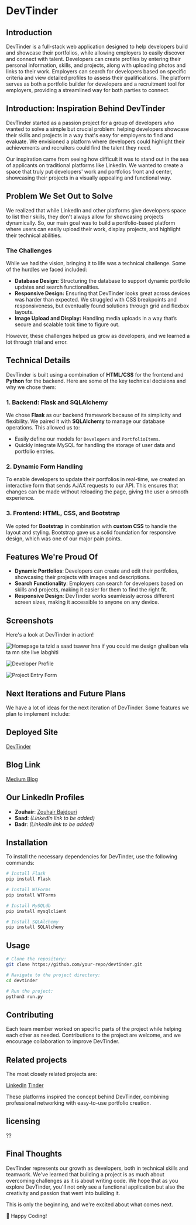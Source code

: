 # DevTinder

## Introduction
DevTinder is a full-stack web application designed to help developers build and showcase their portfolios, while allowing employers to easily discover and connect with talent. Developers can create profiles by entering their personal information, skills, and projects, along with uploading photos and links to their work. Employers can search for developers based on specific criteria and view detailed profiles to assess their qualifications. The platform serves as both a portfolio builder for developers and a recruitment tool for employers, providing a streamlined way for both parties to connect.
## Introduction: Inspiration Behind DevTinder

DevTinder started as a passion project for a group of developers who wanted to solve a simple but crucial problem: helping developers showcase their skills and projects in a way that's easy for employers to find and evaluate. We envisioned a platform where developers could highlight their achievements and recruiters could find the talent they need.

Our inspiration came from seeing how difficult it was to stand out in the sea of applicants on traditional platforms like LinkedIn. We wanted to create a space that truly put developers' work and portfolios front and center, showcasing their projects in a visually appealing and functional way.

## Problem We Set Out to Solve

We realized that while LinkedIn and other platforms give developers space to list their skills, they don't always allow for showcasing projects dynamically. So, our main goal was to build a portfolio-based platform where users can easily upload their work, display projects, and highlight their technical abilities.

### The Challenges

While we had the vision, bringing it to life was a technical challenge. Some of the hurdles we faced included:
- **Database Design:** Structuring the database to support dynamic portfolio updates and search functionalities.
- **Responsive Design:** Ensuring that DevTinder looks great across devices was harder than expected. We struggled with CSS breakpoints and responsiveness, but eventually found solutions through grid and flexbox layouts.
- **Image Upload and Display:** Handling media uploads in a way that’s secure and scalable took time to figure out.

However, these challenges helped us grow as developers, and we learned a lot through trial and error.

## Technical Details

DevTinder is built using a combination of **HTML/CSS** for the frontend and **Python** for the backend. Here are some of the key technical decisions and why we chose them:

### 1. Backend: Flask and SQLAlchemy
We chose **Flask** as our backend framework because of its simplicity and flexibility. We paired it with **SQLAlchemy** to manage our database operations. This allowed us to:
- Easily define our models for `Developers` and `PortfolioItems`.
- Quickly integrate MySQL for handling the storage of user data and portfolio entries.

### 2. Dynamic Form Handling
To enable developers to update their portfolios in real-time, we created an interactive form that sends AJAX requests to our API. This ensures that changes can be made without reloading the page, giving the user a smooth experience.

### 3. Frontend: HTML, CSS, and Bootstrap
We opted for **Bootstrap** in combination with **custom CSS** to handle the layout and styling. Bootstrap gave us a solid foundation for responsive design, which was one of our major pain points.


## Features We're Proud Of

- **Dynamic Portfolios**: Developers can create and edit their portfolios, showcasing their projects with images and descriptions.
- **Search Functionality**: Employers can search for developers based on skills and projects, making it easier for them to find the right fit.
- **Responsive Design**: DevTinder works seamlessly across different screen sizes, making it accessible to anyone on any device.


## Screenshots

Here's a look at DevTinder in action!

![Homepage](path/to/homepage.png) ta tzid a saad tsawer hna if you could me design ghaliban wla ta mn site live labghiti

![Developer Profile](path/to/developer_profile.png)

![Project Entry Form](path/to/project_form.png)

## Next Iterations and Future Plans

We have a lot of ideas for the next iteration of DevTinder. Some features we plan to implement include:

## Deployed Site
[DevTinder](http://zoubjd.tech)

## Blog Link
[Medium Blog](https://medium.com/...)

## Our LinkedIn Profiles
- **Zouhair**: [Zouhair Bajdouri](https://www.linkedin.com/in/zouhair-bajdouri-5a33a5280/)
- **Saad**: *(LinkedIn link to be added)*
- **Badr**: *(LinkedIn link to be added)*

## Installation

To install the necessary dependencies for DevTinder, use the following commands:

```bash
# Install Flask
pip install Flask

# Install WTForms
pip install WTForms

# Install MySQLdb
pip install mysqlclient

# Install SQLAlchemy
pip install SQLAlchemy
```
## Usage
```bash
# Clone the repository:
git clone https://github.com/your-repo/devtinder.git

# Navigate to the project directory:
cd devtinder

# Run the project:
python3 run.py

```

## Contributing

Each team member worked on specific parts of the project while helping each other as needed. Contributions to the project are welcome, and we encourage collaboration to improve DevTinder.

## Related projects

The most closely related projects are:

[LinkedIn](https://www.linkedin.com/)
[Tinder](https://tinder.com/)

These platforms inspired the concept behind DevTinder, combining professional networking with easy-to-use portfolio creation.

## licensing
??

## Final Thoughts

DevTinder represents our growth as developers, both in technical skills and teamwork. We've learned that building a project is as much about overcoming challenges as it is about writing code. We hope that as you explore DevTinder, you'll not only see a functional application but also the creativity and passion that went into building it.

This is only the beginning, and we're excited about what comes next.

🚀 Happy Coding!
